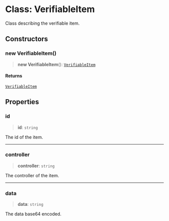 # Class: VerifiableItem

Class describing the verifiable item.

## Constructors

### new VerifiableItem()

> **new VerifiableItem**(): [`VerifiableItem`](VerifiableItem.md)

#### Returns

[`VerifiableItem`](VerifiableItem.md)

## Properties

### id

> **id**: `string`

The id of the item.

***

### controller

> **controller**: `string`

The controller of the item.

***

### data

> **data**: `string`

The data base64 encoded.
